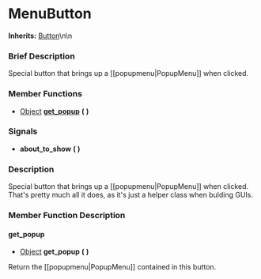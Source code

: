 #  MenuButton  
**Inherits:** [Button](class_button)\\n\\n
###  Brief Description  
Special button that brings up a [[popupmenu|PopupMenu]] when clicked.

###  Member Functions 
  * [Object](class_object)  **[get_popup](#get_popup)**  **(** **)**

###  Signals  
  *  **about_to_show**  **(** **)**

###  Description  
Special button that brings up a [[popupmenu|PopupMenu]] when clicked. That's pretty much all it does, as it's just a helper class when bulding GUIs.

###  Member Function Description  

#### <a name="get_popup">get_popup</a>
  * [Object](class_object)  **get_popup**  **(** **)**

Return the [[popupmenu|PopupMenu]] contained in this button.
